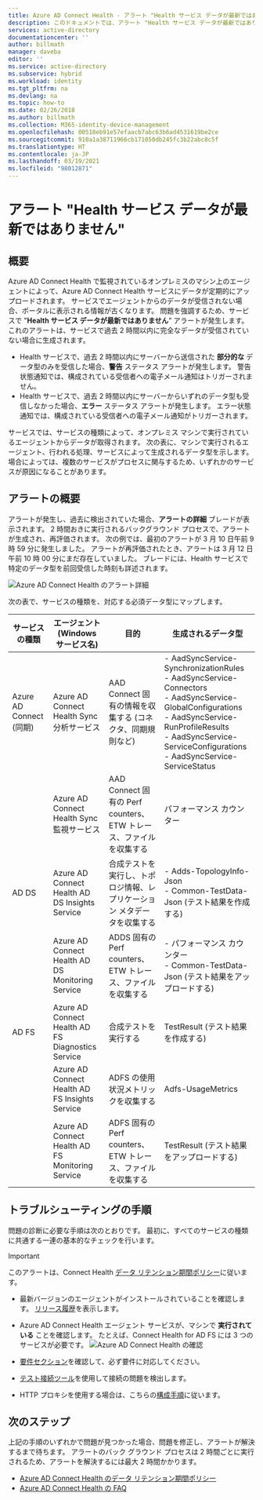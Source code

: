 ```yaml
---
title: Azure AD Connect Health - アラート "Health サービス データが最新ではありません" | Microsoft Docs
description: このドキュメントでは、アラート "Health サービス データが最新ではありません" の原因と、そのトラブルシューティングを実行する方法について説明します。
services: active-directory
documentationcenter: ''
author: billmath
manager: daveba
editor: ''
ms.service: active-directory
ms.subservice: hybrid
ms.workload: identity
ms.tgt_pltfrm: na
ms.devlang: na
ms.topic: how-to
ms.date: 02/26/2018
ms.author: billmath
ms.collection: M365-identity-device-management
ms.openlocfilehash: 00518eb91e57efaacb7abc63b6ad4531619be2ce
ms.sourcegitcommit: 910a1a38711966cb171050db245fc3b22abc8c5f
ms.translationtype: HT
ms.contentlocale: ja-JP
ms.lasthandoff: 03/19/2021
ms.locfileid: "98012871"
---
```

# <a name="health-service-data-is-not-up-to-date-alert"></a>アラート "Health サービス データが最新ではありません"

## <a name="overview"></a>概要

Azure AD Connect Health で監視されているオンプレミスのマシン上のエージェントによって、Azure AD Connect Health サービスにデータが定期的にアップロードされます。 サービスでエージェントからのデータが受信されない場合、ポータルに表示される情報が古くなります。 問題を強調するため、サービスで "**Health サービス データが最新ではありません**" アラートが発生します。 これのアラートは、サービスで過去 2 時間以内に完全なデータが受信されていない場合に生成されます。  

- Health サービスで、過去 2 時間以内にサーバーから送信された **部分的な** データ型のみを受信した場合、**警告** ステータス アラートが発生します。 警告状態通知では、構成されている受信者への電子メール通知はトリガーされません。 
- Health サービスで、過去 2 時間以内にサーバーからいずれのデータ型も受信しなかった場合、**エラー** ステータス アラートが発生します。 エラー状態通知では、構成されている受信者への電子メール通知がトリガーされます。

サービスでは、サービスの種類によって、オンプレミス マシンで実行されているエージェントからデータが取得されます。 次の表に、マシンで実行されるエージェント、行われる処理、サービスによって生成されるデータ型を示します。 場合によっては、複数のサービスがプロセスに関与するため、いずれかのサービスが原因になることがあります。 

## <a name="understanding-the-alert"></a>アラートの概要

アラートが発生し、過去に検出されていた場合、**アラートの詳細** ブレードが表示されます。 2 時間おきに実行されるバックグラウンド プロセスで、アラートが生成され、再評価されます。 次の例では、最初のアラートが 3 月 10 日午前 9 時 59 分に発生しました。 アラートが再評価されたとき、アラートは 3 月 12 日午前 10 時 00 分にまだ存在していました。 ブレードには、Health サービスで特定のデータ型を前回受信した時刻も詳述されます。 
 
 ![Azure AD Connect Health のアラート詳細](./media/how-to-connect-health-data-freshness/data-freshness-details.png)
 
次の表で、サービスの種類を、対応する必須データ型にマップします。

| サービスの種類 | エージェント (Windows サービス名) | 目的 | 生成されるデータ型  |
| --- | --- | --- | --- |  
| Azure AD Connect (同期) | Azure AD Connect Health Sync 分析サービス | AAD Connect 固有の情報を収集する (コネクタ、同期規則など) | - AadSyncService-SynchronizationRules <br />  - AadSyncService-Connectors <br /> - AadSyncService-GlobalConfigurations  <br />  - AadSyncService-RunProfileResults <br /> - AadSyncService-ServiceConfigurations <br /> - AadSyncService-ServiceStatus   |
|  | Azure AD Connect Health Sync 監視サービス | AAD Connect 固有の Perf counters、ETW トレース、ファイルを収集する | パフォーマンス カウンター |
| AD DS | Azure AD Connect Health AD DS Insights Service | 合成テストを実行し、トポロジ情報、レプリケーション メタデータを収集する |  - Adds-TopologyInfo-Json <br /> - Common-TestData-Json (テスト結果を作成する)   | 
|  | Azure AD Connect Health AD DS Monitoring Service | ADDS 固有の Perf counters、ETW トレース、ファイルを収集する | - パフォーマンス カウンター  <br /> - Common-TestData-Json (テスト結果をアップロードする)  |
| AD FS | Azure AD Connect Health AD FS Diagnostics Service | 合成テストを実行する | TestResult (テスト結果を作成する) | 
| | Azure AD Connect Health AD FS Insights Service  | ADFS の使用状況メトリックを収集する | Adfs-UsageMetrics |
| | Azure AD Connect Health AD FS Monitoring Service | ADFS 固有の Perf counters、ETW トレース、ファイルを収集する | TestResult (テスト結果をアップロードする) |

## <a name="troubleshooting-steps"></a>トラブルシューティングの手順 

問題の診断に必要な手順は次のとおりです。 最初に、すべてのサービスの種類に共通する一連の基本的なチェックを行います。 

> [!IMPORTANT] 
> このアラートは、Connect Health [データ リテンション期間ポリシー](reference-connect-health-user-privacy.md#data-retention-policy)に従います。

* 最新バージョンのエージェントがインストールされていることを確認します。 [リリース履歴](reference-connect-health-version-history.md)を表示します。 
* Azure AD Connect Health エージェント サービスが、マシンで **実行されている** ことを確認します。 たとえば、Connect Health for AD FS には 3 つのサービスが必要です。
  ![Azure AD Connect Health の確認](./media/how-to-connect-health-agent-install/install5.png)

* [要件セクション](how-to-connect-health-agent-install.md#requirements)を確認して、必ず要件に対応してください。
* [テスト接続ツール](how-to-connect-health-agent-install.md#test-connectivity-to-azure-ad-connect-health-service)を使用して接続の問題を検出します。
* HTTP プロキシを使用する場合は、こちらの[構成手順](how-to-connect-health-agent-install.md#configure-azure-ad-connect-health-agents-to-use-http-proxy)に従います。 


## <a name="next-steps"></a>次のステップ
上記の手順のいずれかで問題が見つかった場合、問題を修正し、アラートが解決するまで待ちます。 アラートのバック グラウンド プロセスは 2 時間ごとに実行されるため、アラートを解決するには最大 2 時間かかります。 

* [Azure AD Connect Health のデータ リテンション期間ポリシー](reference-connect-health-user-privacy.md#data-retention-policy)
* [Azure AD Connect Health の FAQ](reference-connect-health-faq.md)
